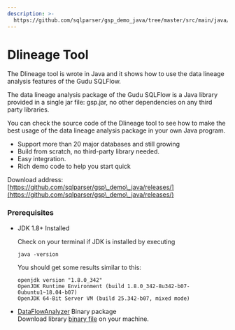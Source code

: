 ```yaml
---
description: >-
  https://github.com/sqlparser/gsp_demo_java/tree/master/src/main/java/demos/dlineage
---
```


# Dlineage Tool

The Dlineage tool is wrote in Java and it shows how to use the data lineage analysis features of the Gudu SQLFlow.&#x20;

The data lineage analysis package of the Gudu SQLFlow is a Java library provided in a single jar file: gsp.jar, no other dependencies on any third party libraries.

You can check the source code of the Dlineage tool to see how to make the best usage of the data lineage analysis package in your own Java program.

* Support more than 20 major databases and still growing
* Build from scratch, no third-party library needed.
* Easy integration.
* Rich demo code to help you start quick

Download address: [https://github.com/sqlparser/gsp\_demo\_java/releases/](https://github.com/sqlparser/gsp\_demo\_java/releases/)

### Prerequisites

*   JDK 1.8+ Installed&#x20;

    Check on your terminal if JDK is installed by executing&#x20;

    ```shell
    java -version
    ```

    You should get some results similar to this:

    ```shell
    openjdk version "1.8.0_342"
    OpenJDK Runtime Environment (build 1.8.0_342-8u342-b07-0ubuntu1~18.04-b07)
    OpenJDK 64-Bit Server VM (build 25.342-b07, mixed mode)
    ```


* [DataFlowAnalyzer](overview.md#dataflowanalyzer) Binary package \
  Download library [binary file](https://github.com/sqlparser/gsp\_demo\_java/releases/) on your machine.



